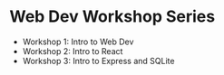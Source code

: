 # Web Dev Workshop Series

- Workshop 1: Intro to Web Dev
- Workshop 2: Intro to React
- Workshop 3: Intro to Express and SQLite
